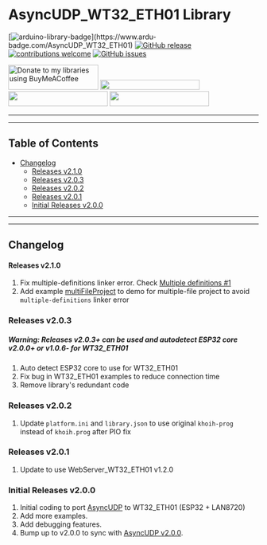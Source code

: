 # AsyncUDP_WT32_ETH01 Library


[![arduino-library-badge](https://www.ardu-badge.com/badge/AsyncUDP_WT32_ETH01.svg?)](https://www.ardu-badge.com/AsyncUDP_WT32_ETH01)
[![GitHub release](https://img.shields.io/github/release/khoih-prog/AsyncUDP_WT32_ETH01.svg)](https://github.com/khoih-prog/AsyncUDP_WT32_ETH01/releases)
[![contributions welcome](https://img.shields.io/badge/contributions-welcome-brightgreen.svg?style=flat)](#Contributing)
[![GitHub issues](https://img.shields.io/github/issues/khoih-prog/AsyncUDP_WT32_ETH01.svg)](http://github.com/khoih-prog/AsyncUDP_WT32_ETH01/issues)


<a href="https://www.buymeacoffee.com/khoihprog6" title="Donate to my libraries using BuyMeACoffee"><img src="https://cdn.buymeacoffee.com/buttons/v2/default-yellow.png" alt="Donate to my libraries using BuyMeACoffee" style="height: 50px !important;width: 181px !important;" ></a>
<a href="https://www.buymeacoffee.com/khoihprog6" title="Donate to my libraries using BuyMeACoffee"><img src="https://img.shields.io/badge/buy%20me%20a%20coffee-donate-orange.svg?logo=buy-me-a-coffee&logoColor=FFDD00" style="height: 20px !important;width: 200px !important;" ></a>
<a href="https://profile-counter.glitch.me/khoih-prog/count.svg" title="Total khoih-prog Visitor count"><img src="https://profile-counter.glitch.me/khoih-prog/count.svg" style="height: 30px;width: 200px;"></a>
<a href="https://profile-counter.glitch.me/khoih-prog-AsyncUDP_WT32_ETH01/count.svg" title="AsyncUDP_WT32_ETH01 Visitor count"><img src="https://profile-counter.glitch.me/khoih-prog-AsyncUDP_WT32_ETH01/count.svg" style="height: 30px;width: 200px;"></a>


---
---

## Table of Contents

* [Changelog](#changelog)
  * [Releases v2.1.0](#releases-v210)
  * [Releases v2.0.3](#releases-v203)
  * [Releases v2.0.2](#releases-v202)
  * [Releases v2.0.1](#releases-v201)
  * [Initial Releases v2.0.0](#initial-releases-v200)

---
---

## Changelog

#### Releases v2.1.0

1. Fix multiple-definitions linker error. Check [Multiple definitions #1](https://github.com/khoih-prog/AsyncUDP_WT32_ETH01/issues/1)
2. Add example [multiFileProject](examples/multiFileProject) to demo for multiple-file project to avoid `multiple-definitions` linker error

### Releases v2.0.3

##### Warning: Releases v2.0.3+ can be used and autodetect ESP32 core v2.0.0+ or v1.0.6- for WT32_ETH01

1. Auto detect ESP32 core to use for WT32_ETH01
2. Fix bug in WT32_ETH01 examples to reduce connection time
3. Remove library's redundant code


### Releases v2.0.2

1. Update `platform.ini` and `library.json` to use original `khoih-prog` instead of `khoih.prog` after PIO fix

### Releases v2.0.1

1. Update to use WebServer_WT32_ETH01 v1.2.0

### Initial Releases v2.0.0

1. Initial coding to port [AsyncUDP](https://github.com/espressif/arduino-esp32/tree/master/libraries/AsyncUDP) to WT32_ETH01 (ESP32 + LAN8720)
2. Add more examples.
3. Add debugging features.
4. Bump up to v2.0.0 to sync with [AsyncUDP v2.0.0](https://github.com/espressif/arduino-esp32/tree/master/libraries/AsyncUDP).


